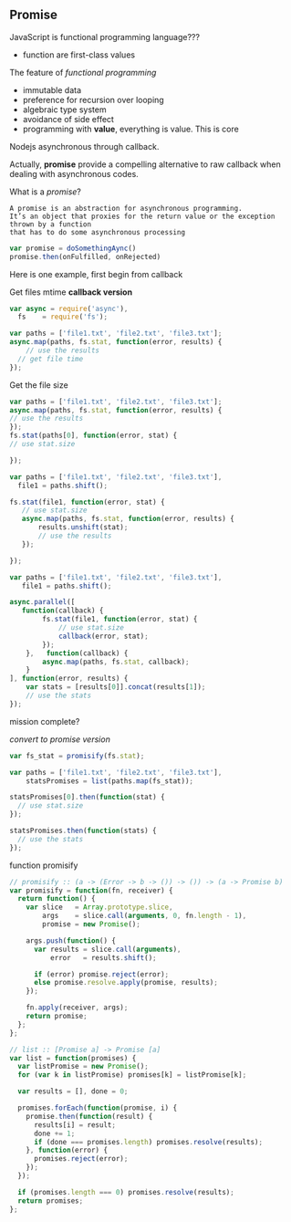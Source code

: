 Promise 
---------

JavaScript is functional programming language???
-	function are first-class values

The feature of _functional programming_
-	immutable data
-	preference for recursion over looping
-	algebraic type system
-	avoidance of side effect
-	programming with **value**, everything is value. This is core

Nodejs asynchronous through callback.

Actually, **promise** provide a compelling alternative to raw callback when dealing with asynchronous codes.

What is a _promise_?

    A promise is an abstraction for asynchronous programming. 
    It’s an object that proxies for the return value or the exception thrown by a function 
    that has to do some asynchronous processing

```javascript
var promise = doSomethingAync()
promise.then(onFulfilled, onRejected)
```

Here is one example, first begin from callback

Get files mtime
**callback version**
```javascript
var async = require('async'),     
  fs    = require('fs');  

var paths = ['file1.txt', 'file2.txt', 'file3.txt'];  
async.map(paths, fs.stat, function(error, results) {   
    // use the results 
  // get file time
});
```

Get the file size
```javascript
var paths = ['file1.txt', 'file2.txt', 'file3.txt'];  
async.map(paths, fs.stat, function(error, results) {   
// use the results 
});  
fs.stat(paths[0], function(error, stat) {   
// use stat.size 

});
```

```javascript
var paths = ['file1.txt', 'file2.txt', 'file3.txt'],     
  file1 = paths.shift();  

fs.stat(file1, function(error, stat) {   
   // use stat.size   
   async.map(paths, fs.stat, function(error, results) {     
       results.unshift(stat);     
       // use the results   
   }); 

}); 
```

```javascript
var paths = ['file1.txt', 'file2.txt', 'file3.txt'],     
   file1 = paths.shift();  

async.parallel([   
   function(callback) {     
        fs.stat(file1, function(error, stat) {      
            // use stat.size       
            callback(error, stat);     
        });   
    },   function(callback) {     
        async.map(paths, fs.stat, callback);   
    } 
], function(error, results) {   
    var stats = [results[0]].concat(results[1]);   
    // use the stats
});
```

mission complete?

_convert to promise version_

```javascript
var fs_stat = promisify(fs.stat);

var paths = ['file1.txt', 'file2.txt', 'file3.txt'],
    statsPromises = list(paths.map(fs_stat));

statsPromises[0].then(function(stat) {
  // use stat.size
});

statsPromises.then(function(stats) {
  // use the stats
});
```

function promisify
```javascript
// promisify :: (a -> (Error -> b -> ()) -> ()) -> (a -> Promise b)
var promisify = function(fn, receiver) {
  return function() {
    var slice   = Array.prototype.slice,
        args    = slice.call(arguments, 0, fn.length - 1),
        promise = new Promise();

    args.push(function() {
      var results = slice.call(arguments),
          error   = results.shift();

      if (error) promise.reject(error);
      else promise.resolve.apply(promise, results);
    });

    fn.apply(receiver, args);
    return promise;
  };
};

// list :: [Promise a] -> Promise [a]
var list = function(promises) {
  var listPromise = new Promise();
  for (var k in listPromise) promises[k] = listPromise[k];

  var results = [], done = 0;

  promises.forEach(function(promise, i) {
    promise.then(function(result) {
      results[i] = result;
      done += 1;
      if (done === promises.length) promises.resolve(results);
    }, function(error) {
      promises.reject(error);
    });
  });

  if (promises.length === 0) promises.resolve(results);
  return promises;
};
```






